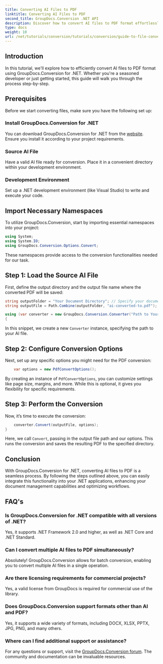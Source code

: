 ```yaml
---
title: Converting AI Files to PDF
linktitle: Converting AI Files to PDF
second_title: GroupDocs.Conversion .NET API
description: Discover how to convert AI files to PDF format effortlessly using GroupDocs.Conversion for .NET. This tutorial guides you through the installation, code setup, and conversion process.
type: docs
weight: 10
url: /net/tutorials/conversion/tutorials/conversion/guide-to-file-conversion-to-pdf/converting-ai-to-pdf/
---
```

## Introduction

In this tutorial, we'll explore how to efficiently convert AI files to PDF format using GroupDocs.Conversion for .NET. Whether you're a seasoned developer or just getting started, this guide will walk you through the process step-by-step.

## Prerequisites

Before we start converting files, make sure you have the following set up:

### Install GroupDocs.Conversion for .NET

You can download GroupDocs.Conversion for .NET from the [website](https://releases.groupdocs.com/conversion/net/). Ensure you install it according to your project requirements.

### Source AI File

Have a valid AI file ready for conversion. Place it in a convenient directory within your development environment.

### Development Environment

Set up a .NET development environment (like Visual Studio) to write and execute your code.

## Import Necessary Namespaces

To utilize GroupDocs.Conversion, start by importing essential namespaces into your project:

```csharp
using System;
using System.IO;
using GroupDocs.Conversion.Options.Convert;
```
These namespaces provide access to the conversion functionalities needed for our task.

## Step 1: Load the Source AI File

First, define the output directory and the output file name where the converted PDF will be saved:

```csharp
string outputFolder = "Your Document Directory"; // Specify your document directory here
string outputFile = Path.Combine(outputFolder, "ai-converted-to.pdf");

using (var converter = new GroupDocs.Conversion.Converter("Path to Your AI File"))
{
```

In this snippet, we create a new `Converter` instance, specifying the path to your AI file.

## Step 2: Configure Conversion Options

Next, set up any specific options you might need for the PDF conversion:

```csharp
    var options = new PdfConvertOptions();
```
By creating an instance of `PdfConvertOptions`, you can customize settings like page size, margins, and more. While this is optional, it gives you flexibility for specific requirements.

## Step 3: Perform the Conversion

Now, it’s time to execute the conversion:

```csharp
    converter.Convert(outputFile, options);
}
```
Here, we call `Convert`, passing in the output file path and our options. This runs the conversion and saves the resulting PDF to the specified directory.

## Conclusion

With GroupDocs.Conversion for .NET, converting AI files to PDF is a seamless process. By following the steps outlined above, you can easily integrate this functionality into your .NET applications, enhancing your document management capabilities and optimizing workflows.

## FAQ's

### Is GroupDocs.Conversion for .NET compatible with all versions of .NET?

Yes, it supports .NET Framework 2.0 and higher, as well as .NET Core and .NET Standard.

### Can I convert multiple AI files to PDF simultaneously?

Absolutely! GroupDocs.Conversion allows for batch conversion, enabling you to convert multiple AI files in a single operation.

### Are there licensing requirements for commercial projects?

Yes, a valid license from GroupDocs is required for commercial use of the library.

### Does GroupDocs.Conversion support formats other than AI and PDF?

Yes, it supports a wide variety of formats, including DOCX, XLSX, PPTX, JPG, PNG, and many others.

### Where can I find additional support or assistance?

For any questions or support, visit the [GroupDocs.Conversion forum](https://forum.groupdocs.com/c/conversion/11). The community and documentation can be invaluable resources.
